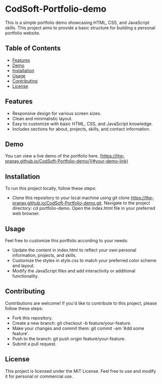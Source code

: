 # CodSoft-Portfolio-demo
This is a simple portfolio demo showcasing HTML, CSS, and JavaScript skills. This project aims to provide a basic structure for building a personal portfolio website.

## Table of Contents
- [Features](#Features)
- [Demo](#Demo)
- [Installation](#Installation)
- [Usage](#Usage)
- [Contributing](#Contributing)
- [License](#License)
 
## Features
- Responsive design for various screen sizes.
- Clean and minimalistic layout.
- Easy to customize with basic HTML, CSS, and JavaScript knowledge.
- Includes sections for about, projects, skills, and contact information.

## Demo
You can view a live demo of the portfolio here. [https://the-pranay.github.io/CodSoft-Portfolio-demo/](#your-demo-link)

## Installation
To run this project locally, follow these steps:

- Clone this repository to your local machine using git clone https://the-pranay.github.io/CodSoft-Portfolio-demo.git.
Navigate to the project directory: cd portfolio-demo.
Open the index.html file in your preferred web browser.

## Usage
Feel free to customize this portfolio according to your needs:

- Update the content in index.html to reflect your own personal information, projects, and skills.
- Customize the styles in style.css to match your preferred color scheme and layout.
- Modify the JavaScript files and add interactivity or additional functionality.

## Contributing
Contributions are welcome! If you'd like to contribute to this project, please follow these steps:

- Fork this repository.
- Create a new branch: git checkout -b feature/your-feature.
- Make your changes and commit them: git commit -am 'Add some feature'.
- Push to the branch: git push origin feature/your-feature.
- Submit a pull request.

## License
This project is licensed under the MIT License. Feel free to use and modify it for personal or commercial use.

